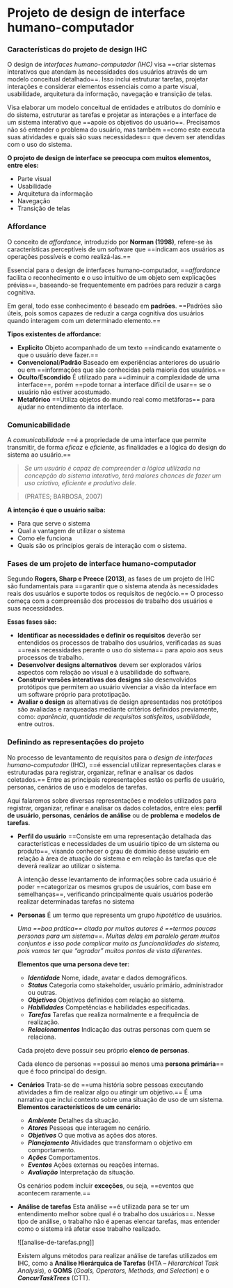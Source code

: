# **Projeto de design de interface humano-computador**

### Características do projeto de design IHC

O design de *interfaces humano-computador (IHC)* visa ==criar sistemas interativos que atendam às necessidades dos usuários através de um modelo conceitual detalhado==. Isso inclui estruturar tarefas, projetar interações e considerar elementos essenciais como a parte visual, usabilidade, arquitetura da informação, navegação e transição de telas.

Visa elaborar um modelo conceitual de entidades e atributos do domínio e do sistema, estruturar as tarefas e projetar as interações e a interface de um sistema interativo que ==apoie os objetivos do usuário==. Precisamos não só entender o problema do usuário, mas também ==como este executa suas atividades e quais são suas necessidades== que devem ser atendidas com o uso do sistema.


 **O projeto de design de interface se preocupa com muitos elementos, entre eles:**
- Parte visual
- Usabilidade
- Arquitetura da informação
- Navegação
- Transição de telas

### Affordance 

O conceito de *affordance*, introduzido por **Norman (1998)**, refere-se às características perceptíveis de um software que ==indicam aos usuários as operações possíveis e como realizá-las.== 

Essencial para o design de interfaces humano-computador, ==*affordance* facilita o reconhecimento e o uso intuitivo de um objeto sem explicações prévias==, baseando-se frequentemente em padrões para reduzir a carga cognitiva.

Em geral, todo esse conhecimento é baseado em **padrões**. ==Padrões são úteis, pois somos capazes de reduzir a carga cognitiva dos usuários quando interagem com um determinado elemento.== 

 **Tipos existentes de affordance:**
 - **Explicito**
	 Objeto acompanhado de um texto ==indicando exatamente o que o usuário deve fazer.==
 - **Convencional**/**Padrão**
	 Baseado em experiências anteriores do usuário ou em ==informações que são conhecidas pela maioria dos usuários.==
 - **Oculto**/**Escondido**
	 É utilizado para ==diminuir a complexidade de uma interface==, porém ==pode tornar a interface difícil de usar== se o usuário não estiver acostumado.
 - **Metafórico**
	 ==Utiliza objetos do mundo real como metáforas== para ajudar no entendimento da interface.

### Comunicabilidade

A *comunicabilidade* ==é a propriedade de uma interface que permite transmitir, de forma *eficaz* e *eficiente*, as finalidades e a lógica do design do sistema ao usuário.==

> *Se um usuário é capaz de compreender a lógica utilizada na concepção do sistema interativo, terá maiores chances de fazer um uso criativo, eficiente e produtivo dele.*

> (PRATES; BARBOSA, 2007)

**A intenção é que o usuário saiba:**
- Para que serve o sistema
- Qual a vantagem de utilizar o sistema
- Como ele funciona
- Quais são os princípios gerais de interação com o sistema.

### Fases de um projeto de interface humano-computador

Segundo **Rogers, Sharp e Preece (2013)**, as fases de um projeto de IHC são fundamentais para ==garantir que o sistema atenda às necessidades reais dos usuários e suporte todos os requisitos de negócio.== O processo começa com a compreensão dos processos de trabalho dos usuários e suas necessidades.

**Essas fases são:**
- **Identificar as necessidades e definir os requisitos**
	deverão ser entendidos os processos de trabalho dos usuários, verificadas as suas ==reais necessidades perante o uso do sistema== para apoio aos seus processos de trabalho.
- **Desenvolver designs alternativos**
	devem ser explorados vários aspectos com relação ao visual e à usabilidade do software.
- **Construir versões interativas dos designs**
	são desenvolvidos protótipos que permitem ao usuário vivenciar a visão da interface em um software próprio para prototipação.
- **Avaliar o design**
	as alternativas de design apresentadas nos protótipos são avaliadas e ranqueadas mediante critérios definidos previamente, como: *aparência*, *quantidade* *de* *requisitos* *satisfeitos*, *usabilidade*, entre outros.

### Definindo as representações do projeto

No processo de levantamento de requisitos para o *design de interfaces humano-computador* (IHC), ==é essencial utilizar representações claras e estruturadas para registrar, organizar, refinar e analisar os dados coletados.== Entre as principais representações estão os perfis de usuário, personas, cenários de uso e modelos de tarefas.

Aqui falaremos sobre diversas representações e modelos utilizados para registrar, organizar, refinar e analisar os dados coletados, entre eles: **perfil de usuário**, **personas**, **cenários de análise** ou de **problema** e **modelos de tarefas**.
- **Perfil do usuário**
	==Consiste em uma representação detalhada das características e necessidades de um usuário típico de um sistema ou produto==, visando conhecer o grau de domínio desse usuário em relação à área de atuação do sistema e em relação às tarefas que ele deverá realizar ao utilizar o sistema.
	
	A intenção desse levantamento de informações sobre cada usuário é poder ==categorizar os mesmos grupos de usuários, com base em semelhanças==, verificando principalmente quais usuários poderão realizar determinadas tarefas no sistema
- **Personas**
	É um termo que representa um grupo *hipotético* de usuários.
	
	*Uma ==boa prática== citada por muitos autores é ==termos poucas personas para um sistema==. Muitas delas em paralelo geram muitos conjuntos e isso pode complicar muito as funcionalidades do sistema, pois vamos ter que “agradar” muitos pontos de vista diferentes.*
	
	**Elementos que uma persona deve ter:**
	- ***Identidade***
		Nome, idade, avatar e dados demográficos.
	- ***Status***
		Categoria como stakeholder, usuário primário, administrador ou outras.
	- ***Objetivos***
		Objetivos definidos com relação ao sistema.
	- ***Habilidades***
		Competências e habilidades especificadas.
	- ***Tarefas***
		Tarefas que realiza normalmente e a frequência de realização.
	- ***Relacionamentos***
		Indicação das outras personas com quem se relaciona.
	
	Cada projeto deve possuir seu próprio **elenco de personas**.
	
	Cada elenco de personas ==possui ao menos uma **persona primária**== que é foco principal do design.
- **Cenários**
	Trata-se de ==uma história sobre pessoas executando atividades a fim de realizar algo ou atingir um objetivo.== É uma narrativa que inclui contexto sobre uma situação de uso de um sistema.
	**Elementos característicos de um cenário:**
	 - ***Ambiente***
	 Detalhes da situação.
	 - ***Atores***
	 Pessoas que interagem no cenário.
	 - ***Objetivos***
	 O que motiva as ações dos atores.
	 - ***Planejamento***
	 Atividades que transformam o objetivo em comportamento.
	 - ***Ações***
	 Comportamentos.
	 - ***Eventos***
	 Ações externas ou reações internas.
	 - ***Avaliação***
	 Interpretação da situação.
	 
	Os cenários podem incluir **exceções**, ou seja, ==eventos que acontecem raramente.==
- **Análise de tarefas**
	Esta análise ==é utilizada para se ter um entendimento melhor sobre qual é o trabalho dos usuários==. Nesse tipo de análise, o trabalho não é apenas elencar tarefas, mas entender como o sistema irá afetar esse trabalho realizado.
	
	![[analise-de-tarefas.png]]
	
	Existem alguns métodos para realizar análise de tarefas utilizados em IHC, como a **Análise Hierárquica de Tarefas** (HTA – _Hierarchical Task Analysis_), o **GOMS** (_Goals, Operators, Methods, and Selection_) e o **_ConcurTaskTrees_** (CTT).